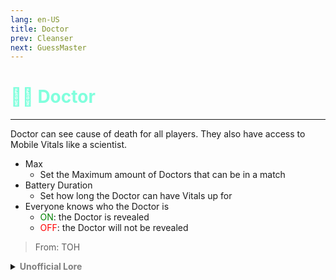 ```yaml
---
lang: en-US
title: Doctor
prev: Cleanser
next: GuessMaster
---
```


# <font color="#80ffdd">👨‍⚕️ <b>Doctor</b></font> <Badge text="Basic" type="tip" vertical="middle"/>
---

Doctor can see cause of death for all players. They also have access to Mobile Vitals like a scientist.
* Max
  * Set the Maximum amount of Doctors that can be in a match
* Battery Duration
  * Set how long the Doctor can have Vitals up for
* Everyone knows who the Doctor is
  * <font color=green>ON</font>: the Doctor is revealed
  * <font color=red>OFF</font>: the Doctor will not be revealed

> From: TOH

<details>
<summary><b><font color=gray>Unofficial Lore</font></b></summary>

Placeholder: This role is a ROLE OH EM GOSH
> Submitted by: Member
</details>